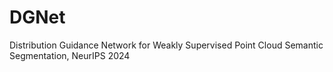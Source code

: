 # DGNet
Distribution Guidance Network for Weakly Supervised Point Cloud Semantic Segmentation, NeurIPS 2024
